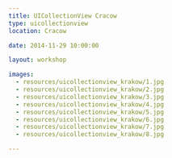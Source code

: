 ```yaml
---
title: UICollectionView Cracow
type: uicollectionview
location: Cracow

date: 2014-11-29 10:00:00

layout: workshop

images:
  - resources/uicollectionview_krakow/1.jpg
  - resources/uicollectionview_krakow/2.jpg
  - resources/uicollectionview_krakow/3.jpg
  - resources/uicollectionview_krakow/4.jpg
  - resources/uicollectionview_krakow/5.jpg
  - resources/uicollectionview_krakow/6.jpg
  - resources/uicollectionview_krakow/7.jpg
  - resources/uicollectionview_krakow/8.jpg

---
```


